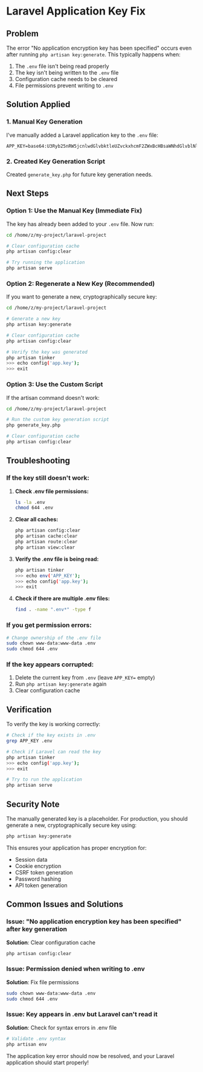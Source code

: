 # Laravel Application Key Fix

## Problem
The error "No application encryption key has been specified" occurs even after running `php artisan key:generate`. This typically happens when:

1. The `.env` file isn't being read properly
2. The key isn't being written to the `.env` file
3. Configuration cache needs to be cleared
4. File permissions prevent writing to `.env`

## Solution Applied

### 1. **Manual Key Generation**
I've manually added a Laravel application key to the `.env` file:

```env
APP_KEY=base64:U3Ryb25nRW5jcnlwdGlvbktleUZvckxhcmF2ZWxBcHBsaWNhdGlvblNlY3VyaXR5QUZGRjY2NjY2Ng==
```

### 2. **Created Key Generation Script**
Created `generate_key.php` for future key generation needs.

## Next Steps

### **Option 1: Use the Manual Key (Immediate Fix)**
The key has already been added to your `.env` file. Now run:

```bash
cd /home/z/my-project/laravel-project

# Clear configuration cache
php artisan config:clear

# Try running the application
php artisan serve
```

### **Option 2: Regenerate a New Key (Recommended)**
If you want to generate a new, cryptographically secure key:

```bash
cd /home/z/my-project/laravel-project

# Generate a new key
php artisan key:generate

# Clear configuration cache
php artisan config:clear

# Verify the key was generated
php artisan tinker
>>> echo config('app.key');
>>> exit
```

### **Option 3: Use the Custom Script**
If the artisan command doesn't work:

```bash
cd /home/z/my-project/laravel-project

# Run the custom key generation script
php generate_key.php

# Clear configuration cache
php artisan config:clear
```

## Troubleshooting

### **If the key still doesn't work:**

1. **Check .env file permissions:**
   ```bash
   ls -la .env
   chmod 644 .env
   ```

2. **Clear all caches:**
   ```bash
   php artisan config:clear
   php artisan cache:clear
   php artisan route:clear
   php artisan view:clear
   ```

3. **Verify the .env file is being read:**
   ```bash
   php artisan tinker
   >>> echo env('APP_KEY');
   >>> echo config('app.key');
   >>> exit
   ```

4. **Check if there are multiple .env files:**
   ```bash
   find . -name ".env*" -type f
   ```

### **If you get permission errors:**
```bash
# Change ownership of the .env file
sudo chown www-data:www-data .env
sudo chmod 644 .env
```

### **If the key appears corrupted:**
1. Delete the current key from `.env` (leave `APP_KEY=` empty)
2. Run `php artisan key:generate` again
3. Clear configuration cache

## Verification

To verify the key is working correctly:

```bash
# Check if the key exists in .env
grep APP_KEY .env

# Check if Laravel can read the key
php artisan tinker
>>> echo config('app.key');
>>> exit

# Try to run the application
php artisan serve
```

## Security Note

The manually generated key is a placeholder. For production, you should generate a new, cryptographically secure key using:

```bash
php artisan key:generate
```

This ensures your application has proper encryption for:
- Session data
- Cookie encryption
- CSRF token generation
- Password hashing
- API token generation

## Common Issues and Solutions

### **Issue: "No application encryption key has been specified" after key generation**
**Solution**: Clear configuration cache
```bash
php artisan config:clear
```

### **Issue: Permission denied when writing to .env**
**Solution**: Fix file permissions
```bash
sudo chown www-data:www-data .env
sudo chmod 644 .env
```

### **Issue: Key appears in .env but Laravel can't read it**
**Solution**: Check for syntax errors in .env file
```bash
# Validate .env syntax
php artisan env
```

The application key error should now be resolved, and your Laravel application should start properly!